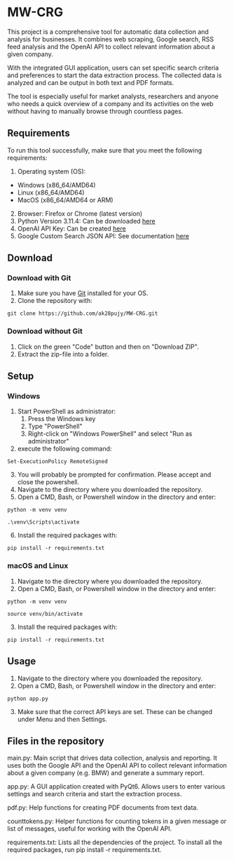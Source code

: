 # MW-CRG
This project is a comprehensive tool for automatic data collection and analysis for businesses. It combines web scraping, Google search, RSS feed analysis and the OpenAI API to collect relevant information about a given company.

With the integrated GUI application, users can set specific search criteria and preferences to start the data extraction process. The collected data is analyzed and can be output in both text and PDF formats.

The tool is especially useful for market analysts, researchers and anyone who needs a quick overview of a company and its activities on the web without having to manually browse through countless pages.
## Requirements
To run this tool successfully, make sure that you meet the following requirements:

1. Operating system (OS):
  - Windows (x86_64/AMD64)
  - Linux (x86_64/AMD64)
  - MacOS (x86_64/AMD64 or ARM)
2. Browser: Firefox or Chrome (latest version)
3. Python Version 3.11.4: Can be downloaded [here](https://www.python.org/downloads/)
4. OpenAI API Key: Can be created [here](https://platform.openai.com/account/api-keys)
5. Google Custom Search JSON API: See documentation [here](https://developers.google.com/custom-search/v1/overview?hl=en)

## Download
### Download with Git
1. Make sure you have [Git](https://git-scm.com/downloads) installed for your OS.
2. Clone the repository with:
```
git clone https://github.com/ak28pujy/MW-CRG.git
```
### Download without Git
1. Click on the green "Code" button and then on "Download ZIP".
2. Extract the zip-file into a folder.
## Setup
### Windows
1. Start PowerShell as administrator:
     1. Press the Windows key
     2. Type "PowerShell"
     3. Right-click on "Windows PowerShell" and select "Run as administrator"
2. execute the following command:
```
Set-ExecutionPolicy RemoteSigned
```
3. You will probably be prompted for confirmation. Please accept and close the powershell.
4. Navigate to the directory where you downloaded the repository.
5. Open a CMD, Bash, or Powershell window in the directory and enter:
```
python -m venv venv
```
```
.\venv\Scripts\activate
```
6. Install the required packages with:
```
pip install -r requirements.txt
```
### macOS and Linux
1. Navigate to the directory where you downloaded the repository.
2. Open a CMD, Bash, or Powershell window in the directory and enter:
```
python -m venv venv
```
```
source venv/bin/activate
```
3. Install the required packages with:
```
pip install -r requirements.txt
```
## Usage
1. Navigate to the directory where you downloaded the repository.
2. Open a CMD, Bash, or Powershell window in the directory and enter:
```
python app.py
```
3. Make sure that the correct API keys are set. These can be changed under Menu and then Settings.
## Files in the repository
main.py: Main script that drives data collection, analysis and reporting. It uses both the Google API and the OpenAI API to collect relevant information about a given company (e.g. BMW) and generate a summary report.

app.py: A GUI application created with PyQt6. Allows users to enter various settings and search criteria and start the extraction process.

pdf.py: Help functions for creating PDF documents from text data.

counttokens.py: Helper functions for counting tokens in a given message or list of messages, useful for working with the OpenAI API.

requirements.txt: Lists all the dependencies of the project. To install all the required packages, run pip install -r requirements.txt.

